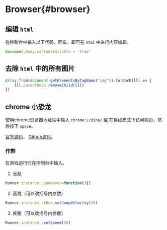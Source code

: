 # Browser{#browser}

## 编辑 `html`

在控制台中输入以下代码，回车，即可在 `html` 中进行内容编辑。
```js
document.body.contentEditable = 'true'
```

## 去除 `html` 中的所有图片
```js
Array.from(document.getElementsByTagName("img")).forEach(lll => {
    lll.parentNode.removeChild(lll)
})
```

## chrome 小恐龙

使用chrome浏览器地址栏中输入 `chrome://dino/` 或 在离线模式下访问网页，然后按下 `space`。

[官方源码](https://source.chromium.org/chromium/chromium/src/+/main:components/neterror/resources/offline.js)， 
[Github源码](https://github.com/wayou/t-rex-runner)。

### 作弊

在游戏运行时在控制台中输入。

1. 无敌
```js
Runner.instance_.gameOver=function(){} 
```

2. 高跳（可以改括号内参数）
```js
Runner.instance_.tRex.setJumpVelocity(20)
```

3. 疾跑（可以改括号内参数）
```js
Runner.instance_.setSpeed(50) 
```